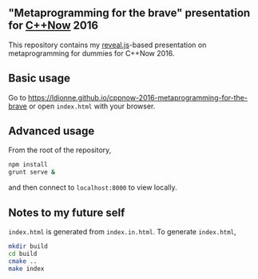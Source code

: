 ## "Metaprogramming for the brave" presentation for [C++Now][] 2016

This repository contains my [reveal.js][]-based presentation on metaprogramming
for dummies for C++Now 2016.

## Basic usage
Go to https://ldionne.github.io/cppnow-2016-metaprogramming-for-the-brave or
open `index.html` with your browser.

## Advanced usage
From the root of the repository,
```sh
npm install
grunt serve &
```

and then connect to `localhost:8000` to view locally.

## Notes to my future self
`index.html` is generated from `index.in.html`. To generate `index.html`,
```sh
mkdir build
cd build
cmake ..
make index
```

<!-- Links -->
[C++Now]: http://cppnow.org
[reveal.js]: https://github.com/hakimel/reveal.js
